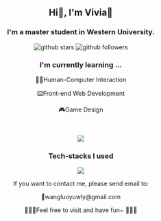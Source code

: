 <div align="center">
  <h2>Hi👋, I'm Vivia🐇 </h2>
  <h3>I'm a master student in Western University.</h3>
  <p>
    <img src="https://img.shields.io/github/stars/Natsuyasu?style=social" alt="github stars">
    <img src="https://img.shields.io/github/followers/Natsuyasu?style=social" alt="github followers">
  </p>
  <h3>I'm currently learning ...</h3>
  <p>🧝‍♀️Human-Computer Interaction</p>
  <p>⌨️Front-end Web Development</p>
  <p>🎮Game Design</p>
  <br>
  <p>
    <img src="https://github-readme-stats.vercel.app/api/top-langs/?username=Natsuyasu&theme=blue-black&bg_color=00000000&layout=compact&hide=HLSL">
  </p>
</div>

<div align="center">
  <h3>Tech-stacks I used</h3>

  <p align="center">
  <a href="https://skillicons.dev">
    <img src="https://skillicons.dev/icons?i=react,vue,js,ts,css,tailwind,html,htmx,vercel,unity,django,eclipse,java,py,latex,figma,git&perline=9" />
  </a>
  </p>
  <p>If you want to contact me, please send email to:</p>
  <p>📧wangluoyuwly@gmail.com</p>
  <p>🎉🎉🎉Feel free to visit and have fun~ 🎉🎉🎉</p>
</div>
